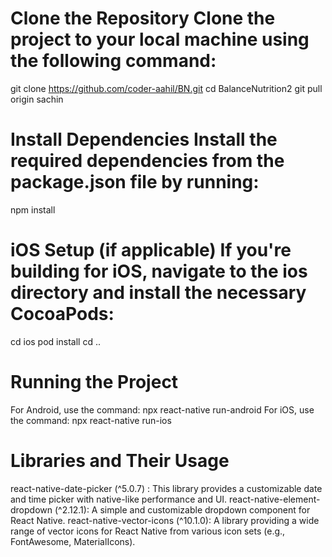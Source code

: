 # Clone the Repository Clone the project to your local machine using the following command:
git clone https://github.com/coder-aahil/BN.git
cd BalanceNutrition2
git pull origin sachin

# Install Dependencies Install the required dependencies from the package.json file by running:
npm install

# iOS Setup (if applicable) If you're building for iOS, navigate to the ios directory and install the necessary CocoaPods:
cd ios
pod install
cd ..

# Running the Project
For Android, use the command: npx react-native run-android
For iOS, use the command: npx react-native run-ios


# Libraries and Their Usage
react-native-date-picker (^5.0.7) : This library provides a customizable date and time picker with native-like performance and UI.
react-native-element-dropdown (^2.12.1): A simple and customizable dropdown component for React Native.
react-native-vector-icons (^10.1.0): A library providing a wide range of vector icons for React Native from various icon sets (e.g., FontAwesome, MaterialIcons).
